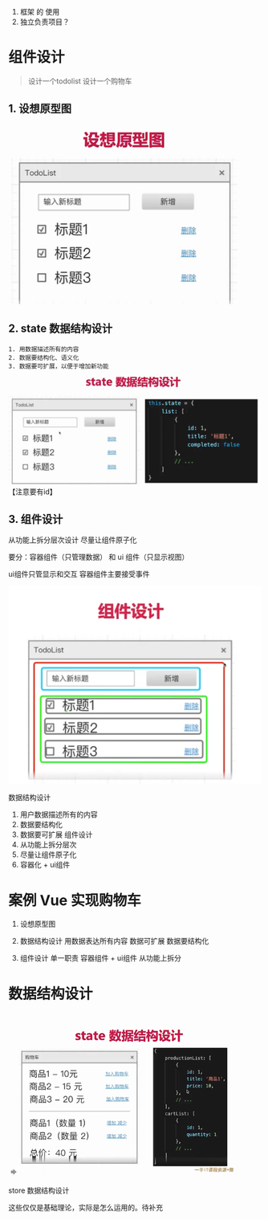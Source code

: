 1. 框架 的 使用
2. 独立负责项目？

# 组件设计
> 设计一个todolist
> 设计一个购物车

## 1. 设想原型图

![alt text](image.png)

## 2. state 数据结构设计
    1. 用数据描述所有的内容
    2. 数据要结构化、语义化
    3. 数据要可扩展，以便于增加新功能

![alt text](image-1.png)
【注意要有id】

## 3. 组件设计
 从功能上拆分层次设计
 尽量让组件原子化

 要分：容器组件（只管理数据） 和 ui 组件（只显示视图）
 
 ui组件只管显示和交互
 容器组件主要接受事件

![alt text](image-2.png)

数据结构设计
1. 用户数据描述所有的内容
2. 数据要结构化
3. 数据要可扩展
组件设计
1. 从功能上拆分层次
2. 尽量让组件原子化
3. 容器化 + ui组件





# 案例 Vue 实现购物车

1. 设想原型图
2. 数据结构设计
    用数据表达所有内容
    数据可扩展
    数据要结构化

3. 组件设计
    单一职责
    容器组件 + ui组件
    从功能上拆分

# 数据结构设计
![alt text](image-3.png)

store 数据结构设计


这些仅仅是基础理论，实际是怎么运用的。待补充